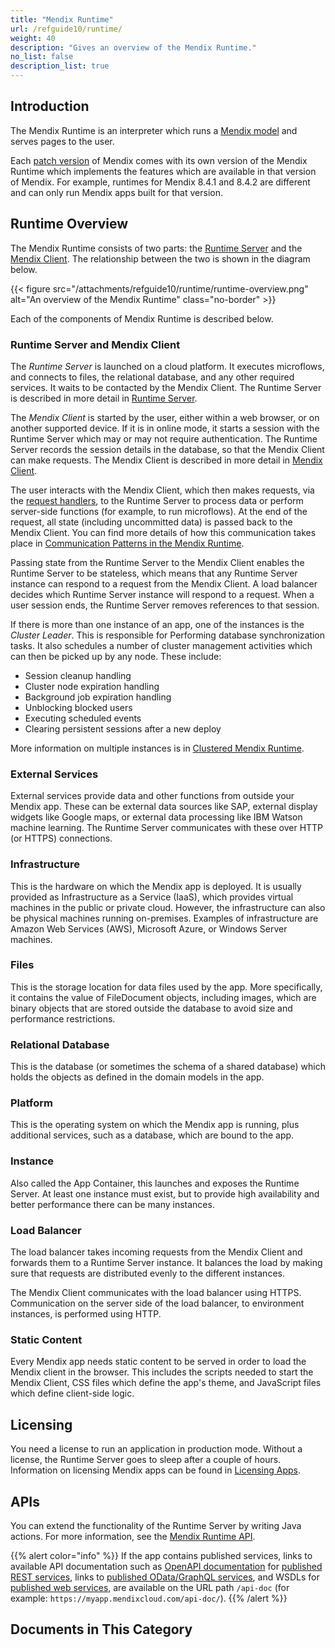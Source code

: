 ```yaml
---
title: "Mendix Runtime"
url: /refguide10/runtime/
weight: 40
description: "Gives an overview of the Mendix Runtime."
no_list: false
description_list: true
---
```


## Introduction

The Mendix Runtime is an interpreter which runs a [Mendix model](/apidocs-mxsdk/mxsdk/mendix-metamodel/) and serves pages to the user.

Each [patch version](/releasenotes/studio-pro/lts-mts/) of Mendix comes with its own version of the Mendix Runtime which implements the features which are available in that version of Mendix. For example, runtimes for Mendix 8.4.1 and 8.4.2 are different and can only run Mendix apps built for that version.

## Runtime Overview

The Mendix Runtime consists of two parts: the [Runtime Server](/refguide10/runtime-server/) and the [Mendix Client](/refguide10/mendix-client/). The relationship between the two is shown in the diagram below.

{{< figure src="/attachments/refguide10/runtime/runtime-overview.png" alt="An overview of the Mendix Runtime" class="no-border" >}}

Each of the components of Mendix Runtime is described below.

### Runtime Server and Mendix Client

The *Runtime Server* is launched on a cloud platform. It executes microflows, and connects to files, the relational database, and any other required services. It waits to be contacted by the Mendix Client. The Runtime Server is described in more detail in [Runtime Server](/refguide10/runtime-server/).

The *Mendix Client* is started by the user, either within a web browser, or on another supported device. If it is in online mode, it starts a session with the Runtime Server which may or may not require authentication. The Runtime Server records the session details in the database, so that the Mendix Client can make requests. The Mendix Client is described in more detail in [Mendix Client](/refguide10/mendix-client/).

The user interacts with the Mendix Client, which then makes requests, via the [request handlers](/refguide10/request-handlers/), to the Runtime Server to process data or perform server-side functions (for example, to run microflows). At the end of the request, all state (including uncommitted data) is passed back to the Mendix Client. You can find more details of how this communication takes place in [Communication Patterns in the Mendix Runtime](/refguide10/communication-patterns/).

Passing state from the Runtime Server to the Mendix Client enables the Runtime Server to be stateless, which means that any Runtime Server instance can respond to a request from the Mendix Client. A load balancer decides which Runtime Server instance will respond to a request. When a user session ends, the Runtime Server removes references to that session.

If there is more than one instance of an app, one of the instances is the *Cluster Leader*. This is responsible for Performing database synchronization tasks. It also schedules a number of cluster management activities which can then be picked up by any node. These include:

* Session cleanup handling
* Cluster node expiration handling
* Background job expiration handling
* Unblocking blocked users
* Executing scheduled events
* Clearing persistent sessions after a new deploy

More information on multiple instances is in [Clustered Mendix Runtime](/refguide10/clustered-mendix-runtime/).

### External Services

External services provide data and other functions from outside your Mendix app. These can be external data sources like SAP, external display widgets like Google maps, or external data processing like IBM Watson machine learning. The Runtime Server communicates with these over HTTP (or HTTPS) connections.

### Infrastructure

This is the hardware on which the Mendix app is deployed. It is usually provided as Infrastructure as a Service (IaaS), which provides virtual machines in the public or private cloud. However, the infrastructure can also be physical machines running on-premises. Examples of infrastructure are Amazon Web Services (AWS), Microsoft Azure, or Windows Server machines.

### Files

This is the storage location for data files used by the app. More specifically, it contains the value of FileDocument objects, including images, which are binary objects that are stored outside the database to avoid size and performance restrictions.

### Relational Database

This is the database (or sometimes the schema of a shared database) which holds the objects as defined in the domain models in the app.

### Platform

This is the operating system on which the Mendix app is running, plus additional services, such as a database, which are bound to the app.

### Instance

Also called the App Container, this launches and exposes the Runtime Server. At least one instance must exist, but to provide high availability and better performance there can be many instances.

### Load Balancer

The load balancer takes incoming requests from the Mendix Client and forwards them to a Runtime Server instance. It balances the load by making sure that requests are distributed evenly to the different instances.

The Mendix Client communicates with the load balancer using HTTPS. Communication on the server side of the load balancer, to environment instances, is performed using HTTP.

### Static Content

Every Mendix app needs static content to be served in order to load the Mendix client in the browser. This includes the scripts needed to start the Mendix Client, CSS files which define the app's theme, and JavaScript files which define client-side logic.

## Licensing

You need a license to run an application in production mode. Without a license, the Runtime Server goes to sleep after a couple of hours. Information on licensing Mendix apps can be found in [Licensing Apps](/developerportal/deploy/licensing-apps-outside-mxcloud/).

## APIs

You can extend the functionality of the Runtime Server by writing Java actions. For more information, see the [Mendix Runtime API](/apidocs-mxsdk/apidocs/runtime-api/).

{{% alert color="info" %}}
If the app contains published services, links to available API documentation such as [OpenAPI documentation](/refguide10/open-api/) for [published REST services](/refguide10/published-rest-services/), links to [published OData/GraphQL services](/refguide10/published-odata-services/), and WSDLs for [published web services](/refguide10/published-web-services/), are available on the URL path `/api-doc` (for example: `https://myapp.mendixcloud.com/api-doc/`).
{{% /alert %}}

## Documents in This Category
